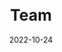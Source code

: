 ---
title: Team
date: 2022-10-24

type: landing

sections:
  - block: people
    content:
      title: Team
      # Choose which groups/teams of users to display.
      #   Edit `user_groups` in each user's profile to add them to one or more of these groups.
      user_groups:
          - Principal Investigators
          - Researchers
          
         # - Grad Students
         # - Administration
         # - Visitors
         # - Alumni
      sort_by: Params.last_name
      sort_ascending: true
    design:
      show_interests: false
      show_role: true
      show_social: true
---